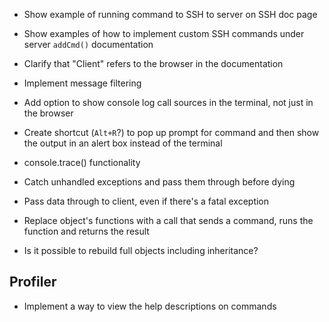 - Show example of running command to SSH to server on SSH doc page
- Show examples of how to implement custom SSH commands under server `addCmd()` documentation
- Clarify that "Client" refers to the browser in the documentation
- Implement message filtering
- Add option to show console log call sources in the terminal, not just in the browser
- Create shortcut (`Alt+R`?) to pop up prompt for command and then show the output in an alert box instead of the terminal


- console.trace() functionality
- Catch unhandled exceptions and pass them through before dying
- Pass data through to client, even if there's a fatal exception
- Replace object's functions with a call that sends a command, runs the function and returns the result
- Is it possible to rebuild full objects including inheritance?

## Profiler

- Implement a way to view the help descriptions on commands
